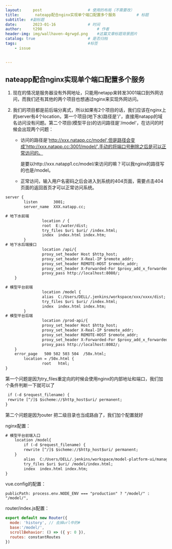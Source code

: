 ```yaml
---
layout:     post   				    # 使用的布局（不需要改）
title:       nateapp配合nginx实现单个端口配置多个服务			# 标题 
subtitle:  #副标题
date:       2023-01-16				# 时间
author:     t298						# 作者
header-img: img/wallhaven-4grwgd.png 	#这篇文章标题背景图片
catalog: true 						# 是否归档
tags:								#标签
    - issue
    

---
```




## nateapp配合nginx实现单个端口配置多个服务

1. 现在的情况是服务器没有外网地址，只能用netapp来转发3001端口到外网访问，而我们还有其他的两个项目也想通过nginx来实现外网访问。

2. 我们的项目都是前后端分离式，所以如果有2个项目的话，我们应该在nginx上的server有4个location，第一个项目(地下水)路径是'/'，直接用natapp的域名访问没有问题。第二个项目(模型平台)的访问路径是'/model'，在访问的时候会出现两个问题：
   - 访问的路径是'http://xxx.natapp.cc/model',但是路径会变成'http://xxx.natapp.cc:3001/model/',手动的将端口号删除之后是可以正常访问的。
   
     是要以http://xxx.natapp1.cc/model/来访问的嘛？可以我nginx的路径写的也是/model。
   
   - 正常访问，输入用户名密码之后会进入到系统的404页面，需要点击404页面的返回首页才可以正常访问系统。

```xml
server {
        listen       3001;
        server_name  XXX.natapp.cc;

# 地下水前端
        		location / {
                root  E:/water/dist;
   				try_files $uri $uri/ /index.html;
                index  index.html index.htm;
        }
# 地下水后端接口
          		location /api/{
   				proxy_set_header Host $http_host;
   				proxy_set_header X-Real-IP $remote_addr;
  				proxy_set_header REMOTE-HOST $remote_addr;
  				proxy_set_header X-Forwarded-For $proxy_add_x_forwarded_for;
   				proxy_pass http://localhost:8080/;
  	}

# 模型平台前端
   				location /model {
                alias  C:/Users/DELL/.jenkins/workspace/xxx/xxxx/dist;
   				try_files $uri $uri/ /index.html;
                index  index.html index.htm;
        }
# 模型平台后端
     			location /prod-api/{
   				proxy_set_header Host $http_host;
   				proxy_set_header X-Real-IP $remote_addr;
  				proxy_set_header REMOTE-HOST $remote_addr;
  				proxy_set_header X-Forwarded-For $proxy_add_x_forwarded_for;
   				proxy_pass http://localhost:8082/;
  	}
  	error_page   500 502 503 504  /50x.html;
        location = /50x.html {
            	root   html;
}
```

第一个问题是因为try_files重定向的时候会使用nginx的内部地址和端口，我们加个条件判断一下就可以了

```xml
 if (-d $request_filename) {
 rewrite [^/]$ $scheme://$http_host$uri/ permanent;
}
```



第二个问题是因为outer 把二级目录也当成路由了，我们加个配置就好

nginx配置：

```xml
# 模型平台前端入口
   	location /model{
 		if (-d $request_filename) {
 		rewrite [^/]$ $scheme://$http_host$uri/ permanent;
	}
        alias  C:/Users/DELL/.jenkins/workspace/model-platform-ui/manageBackground/dist;
		try_files $uri $uri/ /model/index.html;
        index  index.html index.htm;
}
```

vue.config的配置：

```vue
publicPath: process.env.NODE_ENV === "production" ? "/model/" : "/model/",
```

router/index.js配置：

```js
export default new Router({
  mode: 'history', // 去掉url中的#
  base:'/model/',
  scrollBehavior: () => ({ y: 0 }),
  routes: constantRoutes
})
```

